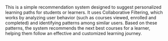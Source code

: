 This is a simple recommendation system designed to suggest personalized learning paths for students or learners.
It uses Collaborative Filtering, which works by analyzing user behavior (such as courses viewed, enrolled and completed) and identifying patterns among similar users. Based on these patterns, the system recommends the next best courses for a learner, helping them follow an effective and customized learning journey.
